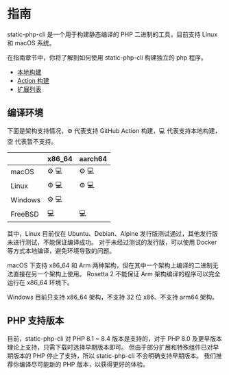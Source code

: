 # 指南

static-php-cli 是一个用于构建静态编译的 PHP 二进制的工具，目前支持 Linux 和 macOS 系统。

在指南章节中，你将了解到如何使用 static-php-cli 构建独立的 php 程序。

- [本地构建](./manual-build)
- [Action 构建](./action-build)
- [扩展列表](./extensions)

## 编译环境

下面是架构支持情况，:gear: 代表支持 GitHub Action 构建，:computer: 代表支持本地构建，空 代表暂不支持。

|         | x86_64            | aarch64           |
|---------|-------------------|-------------------|
| macOS   | :gear: :computer: | :gear: :computer: |
| Linux   | :gear: :computer: | :gear: :computer: |
| Windows | :gear: :computer: |                   |
| FreeBSD | :computer:        | :computer:        |

其中，Linux 目前仅在 Ubuntu、Debian、Alpine 发行版测试通过，其他发行版未进行测试，不能保证编译成功。
对于未经过测试的发行版，可以使用 Docker 等方式本地编译，避免环境导致的问题。

macOS 下支持 x86_64 和 Arm 两种架构，但在其中一个架构上编译的二进制无法直接在另一个架构上使用。
Rosetta 2 不能保证 Arm 架构编译的程序可以完全运行在 x86_64 环境下。

Windows 目前只支持 x86_64 架构，不支持 32 位 x86、不支持 arm64 架构。

## PHP 支持版本

目前，static-php-cli 对 PHP 8.1 ~ 8.4 版本是支持的，对于 PHP 8.0 及更早版本理论上支持，只需下载时选择早期版本即可。
但由于部分扩展和特殊组件已对早期版本的 PHP 停止了支持，所以 static-php-cli 不会明确支持早期版本。
我们推荐你编译尽可能新的 PHP 版本，以获得更好的体验。
